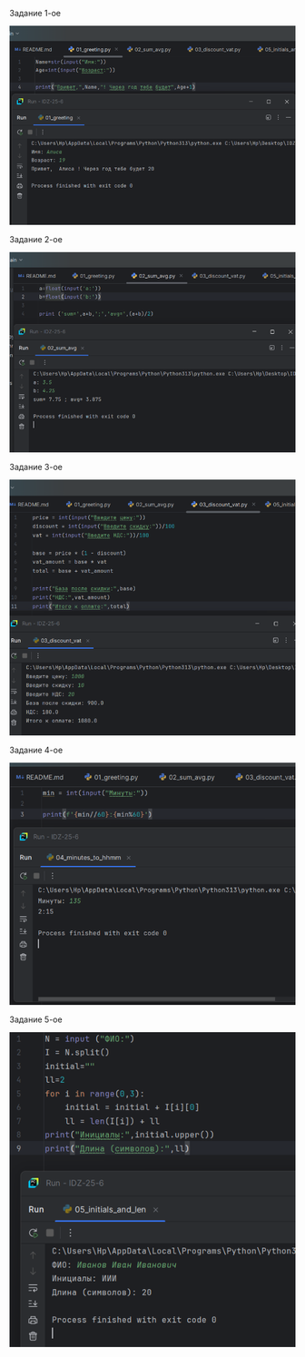 Задание 1-ое

![alt text](images/lab01/01.img.png)

Задание 2-ое

![alt text](images/lab01/02.img.png)

Задание 3-ое

![alt text](images/lab01/03.img.png)

Задание 4-ое

![alt text](images/lab01/04.img.png)

Задание 5-ое

![alt text](images/lab01/05.img.png)